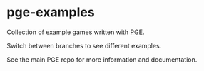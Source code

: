# pge-examples

Collection of example games written with [PGE](https://github.com/C-D-Lewis/pge).

Switch between branches to see different examples.

See the main PGE repo for more information and documentation.